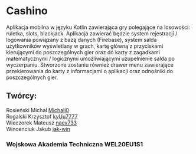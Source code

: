 # Cashino
Aplikacja mobilna w języku Kotlin zawierająca gry polegające na losowości: ruletka, slots, blackjack. Aplikacja zawierać będzie system rejestracji / logowania powiązany z bazą danych (Firebase), system salda użytkowników wyświetlany w grach, kartę główną z przyciskami kierującymi do poszczególnych gier oraz do karty z zagadkami matematycznymi / logicznymi umożliwiającymi uzupełnienie salda po wyczerpaniu. Stworzone zostaniu również drawer menu zawierające przekierowania do karty z informacjami o aplikacji oraz odnośniki do poszczególnych gier.
  
## Twórcy:  
  Rosieński Michał [Michali0](https://github.com/Michali0)  
  Rogalski Krzysztof [kyUu7777](https://github.com/kyUu7777)   
  Wieczorek Mateusz [naev733](https://github.com/naev733)  
  Wincenciuk Jakub [jak-win](https://github.com/jak-win)  

### Wojskowa Akademia Techniczna WEL20EU1S1
